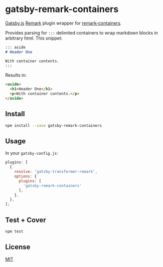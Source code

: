# gatsby-remark-containers

[Gatsby.js][gatsby] [Remark][remark] plugin wrapper for
[remark-containers][remarkcontainers].

Provides parsing for `:::` delimited containers to wrap markdown blocks in
arbitrary html. This snippet:

```markdown
::: aside
# Header One

With container contents.
:::
```

Results in:

```html
<aside>
  <h1>Header One</h1>
  <p>With container contents.</p>
</aside>
```

## Install

```bash
npm install --save gatsby-remark-containers
```

## Usage

In your `gatsby-config.js`:

```javascript
plugins: [
  {
    resolve: 'gatsby-transformer-remark',
    options: {
      plugins: [
        'gatsby-remark-containers'
      ],
    },
  },
];
```

## Test + Cover

```bash
npm test
```

## License

[MIT][mit]


[gatsby]: https://www.gatsbyjs.org/
[mit]: https://github.com/brev/gatsby-remark-contianers/blob/master/LICENSE
[remark]: https://remark.js.org/
[remarkcontainers]: https://github.com/Nevenall/remark-containers#readme


